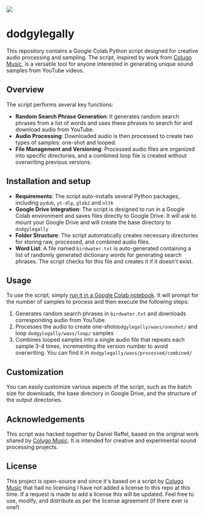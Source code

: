 <a href="https://colab.research.google.com/github/danielraffel/dodgylegally/blob/main/dodgylegally.ipynb" target="_parent"><img src="https://colab.research.google.com/assets/colab-badge.svg"></a>

# dodgylegally
This repository contains a Google Colab Python script designed for creative audio processing and sampling. The script, inspired by work from [Colugo Music](https://x.com/ColugoMusic/status/1726001266180956440?s=20), is a versatile tool for anyone interested in generating unique sound samples from YouTube videos. 

## Overview

The script performs several key functions:
- **Random Search Phrase Generation**: It generates random search phrases from a list of words and uses these phrases to search for and download audio from YouTube.
- **Audio Processing**: Downloaded audio is then processed to create two types of samples: one-shot and looped.
- **File Management and Versioning**: Processed audio files are organized into specific directories, and a combined loop file is created without overwriting previous versions.

## Installation and setup

- **Requirements**: The script auto-installs several Python packages, including `pydub`, `yt-dlp`, `glob2` and `nltk`
- **Google Drive Integration**: The script is designed to run in a Google Colab environment and saves files directly to Google Drive. It will ask to mount your Google Drive and will create the base directory to `dodgylegally`
- **Folder Structure**: The script automatically creates necessary directories for storing raw, processed, and combined audio files.
- **Word List**: A file named `birdwater.txt` is auto-generated containing a list of randomly generated dictionary words for generating search phrases. The script checks for this file and creates it if it doesn't exist.

## Usage

To use the script, simply [run it in a Google Colab notebook](https://colab.research.google.com/drive/1faL_AErR2wnS9vr3EX1p1FRF5pzdrDnv?usp=sharing). It will prompt for the number of samples to process and then execute the following steps:

1. Generates random search phrases in `birdwater.txt` and downloads corresponding audio from YouTube.
2. Processes the audio to create one-shot`dodgylegally/wavs/oneshot/` and loop `dodgylegally/wavs/loop/` samples
3. Combines looped samples into a single audio file that repeats each sample 3-4 times, incrementing the version number to avoid overwriting. You can find it in `dodgylegally/wavs/processed/combined/`

## Customization

You can easily customize various aspects of the script, such as the batch size for downloads, the base directory in Google Drive, and the structure of the output directories.

## Acknowledgements

This script was hacked together by Daniel Raffel, based on the original work shared by [Colugo Music](https://x.com/ColugoMusic/status/1726001266180956440?s=20). It is intended for creative and experimental sound processing projects.

## License

This project is open-source and since it's based on a script by [Colugo Music](https://x.com/ColugoMusic/status/1726001266180956440?s=20) that had no licensing I have not added a license to this repo at this time. If a request is made to add a license this will be updated. Feel free to use, modify, and distribute as per the license agreement (if there ever is one!)
